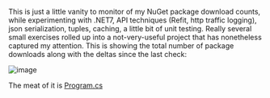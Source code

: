 This is just a little vanity to monitor of my NuGet package download counts, while experimenting with .NET7, API techniques (Refit, http traffic logging), json serialization, tuples, caching, a little bit of unit testing. Really several small exercises rolled up into a not-very-useful project that has nonetheless captured my attention. This is showing the total number of package downloads along with the deltas since the last check:

![image](https://user-images.githubusercontent.com/4549398/217257092-bd2123c4-84dc-4264-a591-d2f3a886f26c.png)

The meat of it is [Program.cs](https://github.com/adamfoneil/NuGetInfo/blob/master/NuGetInfo.CLI/Program.cs)
